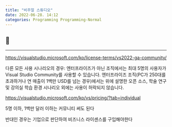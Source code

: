 ```yaml
---
title: "비주얼 스튜디오"
date: 2022-06-28. 14:12
categories: Programming Programming-Normal
---
```


## 🗿

---

https://visualstudio.microsoft.com/ko/license-terms/vs2022-ga-community/

다른 모든 사용 시나리오의 경우:
엔터프라이즈가 아닌 조직에서는 최대 5명의 사용자가 Visual Studio Community를 사용할 수 있습니다. 엔터프라이즈 조직(PC가 250대를 초과하거나 연 매출이 1백만 USD를 넘는 경우)에서는 위에 설명한 오픈 소스, 학술 연구 및 강의실 학습 환경 시나리오 외에는 사용이 허락되지 않습니다.

https://visualstudio.microsoft.com/ko/vs/pricing/?tab=individual

5명 이하, 1백만 달러 이하는 커뮤니티 써도 된다

반대인 경우는 기업으로 판단하여 비즈니스 라이센스를 구입해야한다
